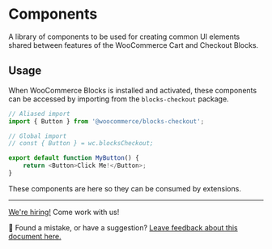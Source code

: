 # Components <!-- omit in toc -->

A library of components to be used for creating common UI elements shared between features of the WooCommerce Cart and Checkout Blocks.

## Usage

When WooCommerce Blocks is installed and activated, these components can be accessed by importing from the `blocks-checkout` package.

```ts
// Aliased import
import { Button } from '@woocommerce/blocks-checkout';

// Global import
// const { Button } = wc.blocksCheckout;

export default function MyButton() {
	return <Button>Click Me!</Button>;
}
```

These components are here so they can be consumed by extensions.

<!-- FEEDBACK -->

---

[We're hiring!](https://woocommerce.com/careers/) Come work with us!

🐞 Found a mistake, or have a suggestion? [Leave feedback about this document here.](https://github.com/woocommerce/woocommerce-gutenberg-products-block/issues/new?assignees=&labels=type%3A+documentation&template=--doc-feedback.md&title=Feedback%20on%20./packages/checkout/components/README.md)

<!-- /FEEDBACK -->
